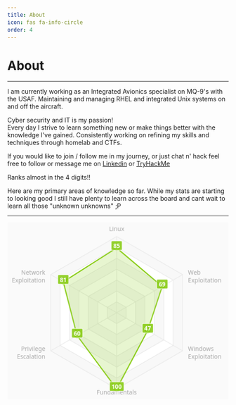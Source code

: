 ```yaml
---
title: About
icon: fas fa-info-circle
order: 4
---
```


# About
---

I am currently working as an Integrated Avionics specialist on MQ-9's with the USAF. Maintaining and managing RHEL and integrated Unix systems on and off the aircraft.

Cyber security and IT is my passion!  
Every day I strive to learn something new or make things better with the knowledge I've gained. Consistently working on refining my skills and techniques through homelab and CTFs. 

If you would like to join / follow me in my journey, or just chat n' hack feel free to follow or message me on [Linkedin](https://www.linkedin.com/in/brian-biddle-165b8b211) or [TryHackMe](https://tryhackme.com/p/B4ndw1d7h)

Ranks almost in the 4 digits!!

<script src="https://tryhackme.com/badge/725971"></script>


Here are my primary areas of knowledge so far. While my stats are starting to looking good I still have plenty to learn across the board and cant wait to learn all those "unknown unknowns" ;P

---

![](/assets/images/thm/skills.png)